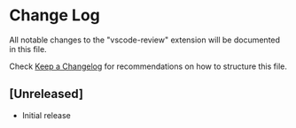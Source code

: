 # Change Log
All notable changes to the "vscode-review" extension will be documented in this file.

Check [Keep a Changelog](http://keepachangelog.com/) for recommendations on how to structure this file.

## [Unreleased]
- Initial release